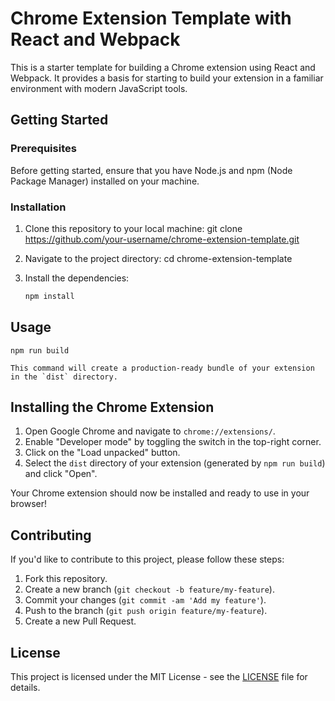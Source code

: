 # Chrome Extension Template with React and Webpack

This is a starter template for building a Chrome extension using React and Webpack. It provides a basis for starting to build your extension in a familiar environment with modern JavaScript tools.

## Getting Started

### Prerequisites

Before getting started, ensure that you have Node.js and npm (Node Package Manager) installed on your machine.

### Installation

1. Clone this repository to your local machine:
    git clone https://github.com/your-username/chrome-extension-template.git

2. Navigate to the project directory:
    cd chrome-extension-template

3. Install the dependencies:
    ```javascript
    npm install

## Usage

    npm run build

    This command will create a production-ready bundle of your extension in the `dist` directory.

## Installing the Chrome Extension

1. Open Google Chrome and navigate to `chrome://extensions/`.
2. Enable "Developer mode" by toggling the switch in the top-right corner.
3. Click on the "Load unpacked" button.
4. Select the `dist` directory of your extension (generated by `npm run build`) and click "Open".

Your Chrome extension should now be installed and ready to use in your browser!

## Contributing

If you'd like to contribute to this project, please follow these steps:

1. Fork this repository.
2. Create a new branch (`git checkout -b feature/my-feature`).
3. Commit your changes (`git commit -am 'Add my feature'`).
4. Push to the branch (`git push origin feature/my-feature`).
5. Create a new Pull Request.

## License

This project is licensed under the MIT License - see the [LICENSE](LICENSE) file for details.
    

